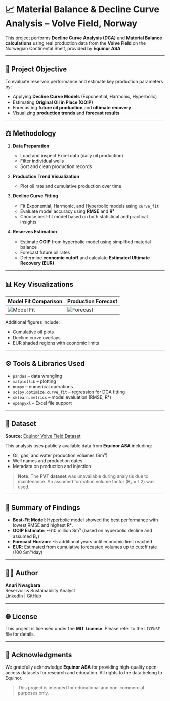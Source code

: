 # 📈 Material Balance & Decline Curve Analysis – Volve Field, Norway

This project performs **Decline Curve Analysis (DCA)** and **Material Balance calculations** using real production data from the **Volve Field** on the Norwegian Continental Shelf, provided by **Equinor ASA**.

---

## 🔖 Project Objective
To evaluate reservoir performance and estimate key production parameters by:
- Applying **Decline Curve Models** (Exponential, Harmonic, Hyperbolic)
- Estimating **Original Oil in Place (OOIP)**
- Forecasting **future oil production** and **ultimate recovery**
- Visualizing **production trends** and **forecast results**

---

## ⚖️ Methodology
1. **Data Preparation**
   - Load and inspect Excel data (daily oil production)
   - Filter individual wells
   - Sort and clean production records

2. **Production Trend Visualization**
   - Plot oil rate and cumulative production over time

3. **Decline Curve Fitting**
   - Fit Exponential, Harmonic, and Hyperbolic models using `curve_fit`
   - Evaluate model accuracy using **RMSE** and **R²**
   - Choose best-fit model based on both statistical and practical insights

4. **Reserves Estimation**
   - Estimate **OOIP** from hyperbolic model using simplified material balance
   - Forecast future oil rates
   - Determine **economic cutoff** and calculate **Estimated Ultimate Recovery (EUR)**

---

## 📊 Key Visualizations

| Model Fit Comparison | Production Forecast |
|----------------------|---------------------|
| ![Model Fit](./figures/model_fit.png) | ![Forecast](./figures/forecast.png) |

Additional figures include:
- Cumulative oil plots
- Decline curve overlays
- EUR shaded regions with economic limits

---

## ⚙️ Tools & Libraries Used
- `pandas` – data wrangling
- `matplotlib` – plotting
- `numpy` – numerical operations
- `scipy.optimize.curve_fit` – regression for DCA fitting
- `sklearn.metrics` – model evaluation (RMSE, R²)
- `openpyxl` – Excel file support

---

## 📂 Dataset
**Source:** [Equinor Volve Field Dataset](https://www.equinor.com/energy/volve-data-sharing)

This analysis uses publicly available data from **Equinor ASA** including:
- Oil, gas, and water production volumes (Sm³)
- Well names and production dates
- Metadata on production and injection

> **Note**: The **PVT dataset** was unavailable during analysis due to maintenance. An assumed formation volume factor (Bₒ = 1.2) was used.

---

## 📄 Summary of Findings
- **Best-Fit Model**: Hyperbolic model showed the best performance with lowest RMSE and highest R².
- **OOIP Estimate**: ~610 million Sm³ (based on hyperbolic decline and assumed Bₒ)
- **Forecast Horizon**: ~5 additional years until economic limit reached
- **EUR**: Estimated from cumulative forecasted volumes up to cutoff rate (100 Sm³/day)

---

## 👨‍💼 Author
**Anuri Nwagbara**  
Reservoir & Sustainability Analyst  
[LinkedIn](https://linkedin.com/in/anuri-nwagbara) | [GitHub](https://github.com/Anuri-ops)

---

## 🌐 License
This project is licensed under the **MIT License**. Please refer to the `LICENSE` file for details.

---

## 📃 Acknowledgments
We gratefully acknowledge **Equinor ASA** for providing high-quality open-access datasets for research and education.
All rights to the data belong to Equinor.

> This project is intended for educational and non-commercial purposes only.


